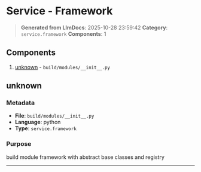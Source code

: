 # Service - Framework

> **Generated from LlmDocs**: 2025-10-28 23:59:42
> **Category**: `service.framework`
> **Components**: 1

## Components

1. [unknown](#unknown) - `build/modules/__init__.py`

## unknown

### Metadata

- **File**: `build/modules/__init__.py`
- **Language**: python
- **Type**: `service.framework`

### Purpose

build module framework with abstract base classes and registry

---

